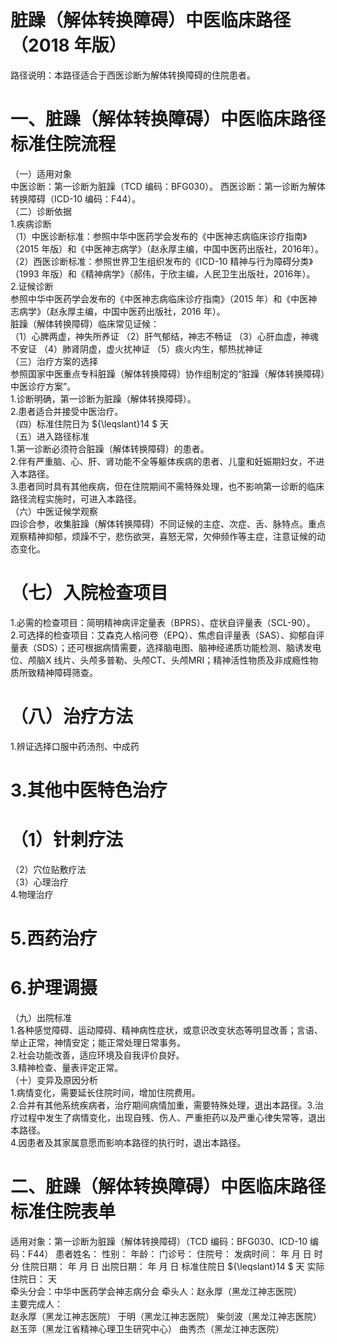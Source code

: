 # 脏躁（解体转换障碍）中医临床路径 （2018 年版）  
路径说明：本路径适合于西医诊断为解体转换障碍的住院患者。  
# 一、脏躁（解体转换障碍）中医临床路径标准住院流程  
（一）适用对象  
中医诊断：第一诊断为脏躁（TCD 编码：BFG030）。 西医诊断：第一诊断为解体转换障碍（ICD-10 编码：F44）。  
（二）诊断依据  
1.疾病诊断  
（1）中医诊断标准：参照中华中医药学会发布的《中医神志病临床诊疗指南》（2015 年版）和《中医神志病学》（赵永厚主编，中国中医药出版社，2016年）。 （2）西医诊断标准：参照世界卫生组织发布的《ICD-10 精神与行为障碍分类》（1993 年版）和《精神病学》（郝伟，于欣主编，人民卫生出版社，2016年）。  
2.证候诊断  
参照中华中医药学会发布的《中医神志病临床诊疗指南》（2015 年）和《中医神志病学》（赵永厚主编，中国中医药出版社，2016 年）。  
脏躁（解体转换障碍）临床常见证候：  
（1）心脾两虚，神失所养证 （2）肝气郁结，神志不畅证  （3）心肝血虚，神魂不安证 （4）肺肾阴虚，虚火扰神证 （5）痰火内生，郁热扰神证  
（三）治疗方案的选择  
参照国家中医重点专科脏躁（解体转换障碍）协作组制定的“脏躁（解体转换障碍）中医诊疗方案”。  
1.诊断明确，第一诊断为脏躁（解体转换障碍）。  
2.患者适合并接受中医治疗。  
（四）标准住院日为 ${\leqslant}14 $ 天  
（五）进入路径标准  
1.第一诊断必须符合脏躁（解体转换障碍）的患者。  
2.伴有严重脑、心、肝、肾功能不全等躯体疾病的患者、儿童和妊娠期妇女，不进入本路径。  
3.患者同时具有其他疾病，但在住院期间不需特殊处理，也不影响第一诊断的临床路径流程实施时，可进入本路径。  
（六）中医证候学观察  
四诊合参，收集脏躁（解体转换障碍）不同证候的主症、次症、舌、脉特点。重点观察精神抑郁，烦躁不宁，悲伤欲哭，喜怒无常，欠伸频作等主症，注意证候的动态变化。  
# （七）入院检查项目  
1.必需的检查项目：简明精神病评定量表（BPRS）、症状自评量表（SCL-90）。  
2.可选择的检查项目：艾森克人格问卷（EPQ）、焦虑自评量表（SAS）、抑郁自评量表（SDS）；还可根据病情需要，选择脑电图、脑神经递质功能检测、脑诱发电位、颅脑X 线片、头颅多普勒、头颅CT、头颅MRI；精神活性物质及非成瘾性物质所致精神障碍筛查。  
# （八）治疗方法  
1.辨证选择口服中药汤剂、中成药  
# 3.其他中医特色治疗  
# （1）针刺疗法  
（2）穴位贴敷疗法  
（3）心理治疗  
4.物理治疗  
# 5.西药治疗  
# 6.护理调摄  
（九）出院标准  
1.各种感觉障碍、运动障碍、精神病性症状，或意识改变状态等明显改善；言语、举止正常，神情安定；能正常处理日常事务。  
2.社会功能改善，适应环境及自我评价良好。  
3.精神检查、量表评定正常。  
（十）变异及原因分析  
1.病情变化，需要延长住院时间，增加住院费用。  
2.合并有其他系统疾病者，治疗期间病情加重，需要特殊处理，退出本路径。3.治疗过程中发生了病情变化，出现自残、伤人、严重拒药以及严重心律失常等，退出本路径。  
4.因患者及其家属意愿而影响本路径的执行时，退出本路径。  
# 二、脏躁（解体转换障碍）中医临床路径标准住院表单  
适用对象：第一诊断为脏躁（解体转换障碍）（TCD 编码：BFG030、ICD-10 编码：F44） 患者姓名：          性别：    年龄：    门诊号：         住院号：            发病时间：   年  月  日  时  分  住院日期：   年  月  日 出院日期：   年  月   日 标准住院日 ${\leqslant}14 $ 天                 实际住院日：       天  
牵头分会：中华中医药学会神志病分会 牵头人：赵永厚（黑龙江神志医院）  
主要完成人：  
赵永厚（黑龙江神志医院） 于明（黑龙江神志医院） 柴剑波（黑龙江神志医院） 赵玉萍（黑龙江省精神心理卫生研究中心） 曲秀杰（黑龙江神志医院）  
